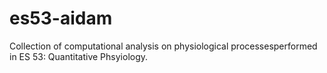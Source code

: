 # es53-aidam
Collection of computational analysis on physiological processesperformed in ES 53: Quantitative Phsyiology.
